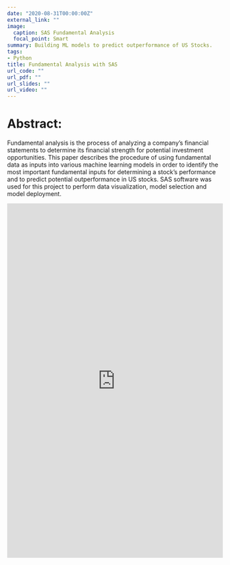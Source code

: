 ```yaml
---
date: "2020-08-31T00:00:00Z"
external_link: ""
image:
  caption: SAS Fundamental Analysis
  focal_point: Smart
summary: Building ML models to predict outperformance of US Stocks.
tags:
- Python
title: Fundamental Analysis with SAS
url_code: ""
url_pdf: ""
url_slides: ""
url_video: ""
---
```


# Abstract:

Fundamental analysis is the process of analyzing a company’s financial statements to determine its financial strength for potential investment opportunities. This paper describes the procedure of using fundamental data as inputs into various machine learning models in order to identify the most important fundamental inputs for determining a stock’s performance and to predict potential outperformance in US stocks. SAS software was used for this project to perform data visualization, model selection and model deployment.


<p align="center"><iframe src="https://www.linkedin.com/embed/feed/update/urn:li:ugcPost:6703664053782417408" height="827" width="504" frameborder="0" allowfullscreen="" title="Embedded post"></iframe></p>